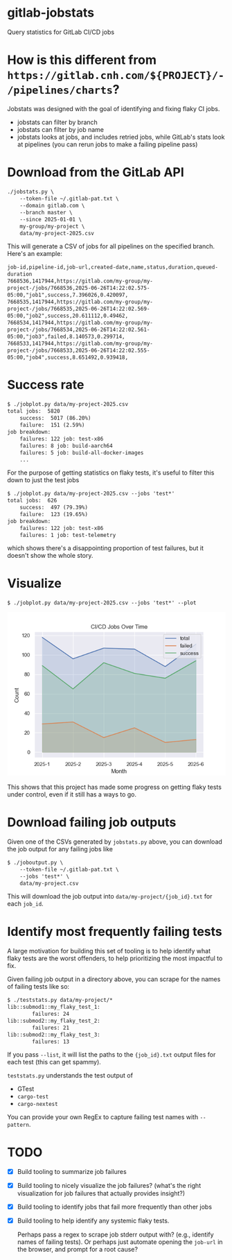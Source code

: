 # gitlab-jobstats

Query statistics for GitLab CI/CD jobs

# How is this different from `https://gitlab.cnh.com/${PROJECT}/-/pipelines/charts`?

Jobstats was designed with the goal of identifying and fixing flaky CI jobs.

* jobstats can filter by branch
* jobstats can filter by job name
* jobstats looks at jobs, and includes retried jobs, while GitLab's stats look at pipelines (you can
  rerun jobs to make a failing pipeline pass)

# Download from the GitLab API

```shell
./jobstats.py \
    --token-file ~/.gitlab-pat.txt \
    --domain gitlab.com \
    --branch master \
    --since 2025-01-01 \
    my-group/my-project \
    data/my-project-2025.csv
```

This will generate a CSV of jobs for all pipelines on the specified branch. Here's an example:

```
job-id,pipeline-id,job-url,created-date,name,status,duration,queued-duration
7668536,1417944,https://gitlab.com/my-group/my-project-/jobs/7668536,2025-06-26T14:22:02.575-05:00,"job1",success,7.396026,0.420097,
7668535,1417944,https://gitlab.com/my-group/my-project-/jobs/7668535,2025-06-26T14:22:02.569-05:00,"job2",success,20.611112,0.49462,
7668534,1417944,https://gitlab.com/my-group/my-project-/jobs/7668534,2025-06-26T14:22:02.561-05:00,"job3",failed,8.140573,0.299714,
7668533,1417944,https://gitlab.com/my-group/my-project-/jobs/7668533,2025-06-26T14:22:02.555-05:00,"job4",success,8.651492,0.939418,
```

# Success rate

```shell
$ ./jobplot.py data/my-project-2025.csv
total jobs:  5820
    success:  5017 (86.20%)
    failure:  151 (2.59%)
job breakdown:
    failures: 122 job: test-x86
    failures: 8 job: build-aarch64
    failures: 5 job: build-all-docker-images
    ...
```

For the purpose of getting statistics on flaky tests, it's useful to filter this down to just the
test jobs

```shell
$ ./jobplot.py data/my-project-2025.csv --jobs 'test*'
total jobs:  626
    success:  497 (79.39%)
    failure:  123 (19.65%)
job breakdown:
    failures: 122 job: test-x86
    failures: 1 job: test-telemetry
```

which shows there's a disappointing proportion of test failures, but it doesn't show the whole
story.

# Visualize

```shell
$ ./jobplot.py data/my-project-2025.csv --jobs 'test*' --plot
```

![example plot](data/example.png)

This shows that this project has made some progress on getting flaky tests under control, even if it
still has a ways to go.

# Download failing job outputs

Given one of the CSVs generated by `jobstats.py` above, you can download the job output for any
failing jobs like

```shell
$ ./joboutput.py \
    --token-file ~/.gitlab-pat.txt \
    --jobs 'test*' \
    data/my-project.csv
```

This will download the job output into `data/my-project/{job_id}.txt` for each `job_id`.

# Identify most frequently failing tests

A large motivation for building this set of tooling is to help identify what flaky tests are the
worst offenders, to help prioritizing the most impactful to fix.

Given failing job output in a directory above, you can scrape for the names of failing tests like
so:

```shell
$ ./teststats.py data/my-project/*
lib::submod1::my_flaky_test_1:
        failures: 24
lib::submod2::my_flaky_test_2:
        failures: 21
lib::submod2::my_flaky_test_3:
        failures: 13
```

If you pass `--list`, it will list the paths to the `{job_id}.txt` output files for each test (this
can get spammy).

`teststats.py` understands the test output of
* GTest
* `cargo-test`
* `cargo-nextest`

You can provide your own RegEx to capture failing test names with `--pattern`.

# TODO

* [x] Build tooling to summarize job failures
* [x] Build tooling to nicely visualize the job failures? (what's the right visualization for job
      failures that actually provides insight?)
* [x] Build tooling to identify jobs that fail more frequently than other jobs
* [x] Build tooling to help identify any systemic flaky tests.

  Perhaps pass a regex to scrape job stderr output with? (e.g., identify names of failing tests). Or
  perhaps just automate opening the `job-url` in the browser, and prompt for a root cause?
